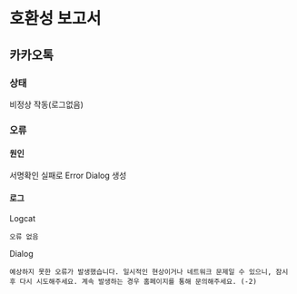 # 호환성 보고서
## 카카오톡
### 상태
비정상 작동(로그없음)
### 오류
#### 원인
서명확인 실패로 Error Dialog 생성
#### 로그
Logcat<br>
```
오류 없음
```
Dialog<br>
```
예상하지 못한 오류가 발생했습니다. 일시적인 현상이거나 네트워크 문제일 수 있으니, 잠시 후 다시 시도해주세요. 계속 발생하는 경우 홈페이지를 통해 문의해주세요. (-2)
```

